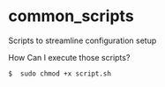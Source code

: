 # common_scripts
Scripts to streamline configuration setup


How Can I execute those scripts?

```bash
$  sudo chmod +x script.sh
```
